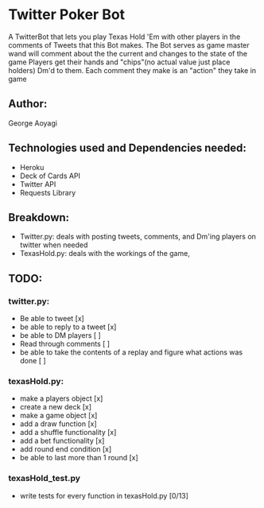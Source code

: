 # Twitter Poker Bot
A TwitterBot that lets you play Texas Hold 'Em with other players in the comments of Tweets that this Bot makes.
The Bot serves as game master wand will comment about the the current and changes to the state of the game
Players get their hands and "chips"(no actual value just place holders) Dm'd to them. 
Each comment they make is an "action" they take in game

## Author:
George Aoyagi


## Technologies used and Dependencies needed:
- Heroku
- Deck of Cards API
- Twitter API
- Requests Library

##  Breakdown:
- Twitter.py: deals with posting tweets, comments, and Dm'ing players on twitter when needed
- TexasHold.py: deals with the workings of the game,


## TODO:
### twitter.py:
- Be able to tweet  [x]
- be able to reply to a tweet [x]
- be able to DM players [ ]
- Read through comments  [ ]
- be able to take the contents of a replay and figure what actions was done [ ]

### texasHold.py:
- make a players object [x]
- create a new deck [x]
- make a game object [x]
- add a draw function [x]
- add a shuffle functionality  [x]
- add a bet functionality [x]
- add round end condition [x]
- be able to last more than 1 round [x]

### texasHold_test.py
- write tests for every function in texasHold.py [0/13]
